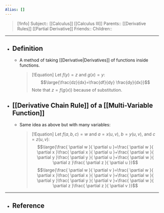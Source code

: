 ```yaml
---
Alias: []
---
```

> [!Info]
> Subject:: [[Calculus]] [[Calculus III]]
> Parents:: [[Derivative Rules]] [[Partial Derivative]]
> Friends:: 
> Children:: 
---
- ## Definition
	- A method of taking [[Derivative|Derivatives]] of functions inside functions.
	  > [!Equation]
	  > Let $f(y)=z$ and $g(x)=y$:
	  > $$\large{\frac{dz}{dx}=\frac{df}{dy} \frac{dy}{dx}}$$
	  > Note that $z=f(g(x))$ because of substitution.
- ## [[Derivative Chain Rule]] of a [[Multi-Variable Function]]
	- Same idea as above but with many variables:
	  > [!Equation]
	  > Let $f(a,b,c)=w$ and $a=x(u,v)$, $b=y(u,v)$, and $c=z(u,v)$:
	  > $$\large{\frac{ \partial w }{ \partial u }=\frac{ \partial w }{ \partial x }\frac{ \partial x }{ \partial u }+\frac{ \partial w }{ \partial y }\frac{ \partial y }{ \partial u }+\frac{ \partial w }{ \partial z }\frac{ \partial z }{ \partial u }}$$
	  > $$\large{\frac{ \partial w }{ \partial v }=\frac{ \partial w }{ \partial x }\frac{ \partial x }{ \partial v }+\frac{ \partial w }{ \partial y }\frac{ \partial y }{ \partial v }+\frac{ \partial w }{ \partial z }\frac{ \partial z }{ \partial v }}$$
---
- ## Reference